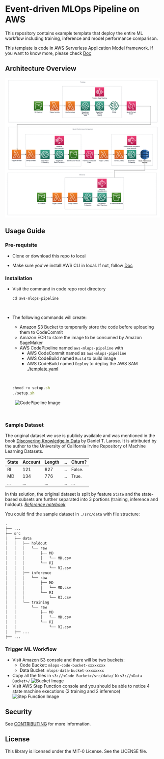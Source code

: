 # Event-driven MLOps Pipeline on AWS

This repository contains example template that deploy the entire ML workflow including training, inference and model performance comparison.

This template is code in AWS Serverless Application Model framework. If you want to know more, please check [Doc](https://docs.aws.amazon.com/serverless-application-model/latest/developerguide/what-is-sam.html)

## Architecture Overview

![Arc Image](src/pic/arc.png)

## Usage Guide

### Pre-requisite

- Clone or download this repo to local 

- Make sure you've install AWS CLI in local. If not, follow [Doc](https://docs.aws.amazon.com/cli/latest/userguide/cli-chap-install.html)

### Installation

- Visit the command in code repo root directory 
    ```ts
    cd aws-mlops-pipeline 
    ```
&nbsp;

- The following commands will create:
    - Amazon S3 Bucket to temporarily store the code before uploading them to CodeCommit
    - Amazon ECR to store the image to be consumed by Amazon SageMaker
    - AWS CodePipeline named ```aws-mlops-pipeline``` with 
        - AWS CodeCommit named as ```aws-mlops-pipeline```
        - AWS CodeBuild named ```Build``` to build image
        - AWS CodeBuild named ```Deploy``` to deploy the AWS SAM [./template.yaml](template.yaml)
    
    &nbsp;
    ```ts
    chmod +x setup.sh
    ./setup.sh
    ```
    &nbsp;
    ![CodePipeline Image](src/pic/codepipeline.png)

&nbsp;

### Sample Dataset

The original dataset we use is publicly available and was mentioned in the book [Discovering Knowledge in Data](https://www.amazon.com/dp/0470908742/) by Daniel T. Larose. It is attributed by the author to the University of California Irvine Repository of Machine Learning Datasets.

| State |Account|Length|...|Churn?|
|--|--|--|--|--|
|RI|121|827|...|False.|
|MD|134|776|...|True.|
|...|...|...|...|...|

In this solution, the original dataset is split by feature ```State``` and the state-based subsets are further separated into 3 portions (training, inference and holdout). *[Reference notebook](src/generate_dataset.ipynb)*

You could find the sample dataset in ```./src/data``` with file structure: 
```
.
├── ...
├── src
│   ├── data
│   │   ├── holdout
│   │   │   └── raw
│   │   │       ├── MD
│   │   │       │   └── MD.csv
│   │   │       └── RI
│   │   │           └── RI.csv
│   │   ├── inference
│   │   │   └── raw
│   │   │       ├── MD
│   │   │       │   └── MD.csv
│   │   │       └── RI
│   │   │           └── RI.csv
│   │   └── training
│   │       └── raw
│   │           ├── MD
│   │           │   └── MD.csv
│   │           └── RI
│   │               └── RI.csv
│   ├── ...
├── ...
```

### Trigger ML Workflow

- Visit Amazon S3 console and there will be two buckets:
  - Code Bucket: ```mlops-code-bucket-xxxxxxxx``` 
  - Data Bucket: ```mlops-data-bucket-xxxxxxxx```
- Copy all the files in ```s3://<Code Bucket>/src/data/``` to ```s3://<Data Bucket>/```
    ![Bucket Image](src/pic/data_bucket.png)
- Visit AWS Step Function console and you should be able to notice 4 state machine executions (2 training and 2 inference)
    ![Step Function Image](src/pic/state_machine.png)


## Security

See [CONTRIBUTING](CONTRIBUTING.md#security-issue-notifications) for more information.

## License

This library is licensed under the MIT-0 License. See the LICENSE file.

